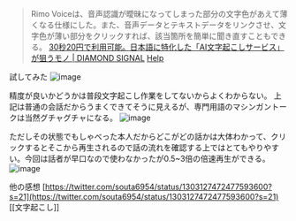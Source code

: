 
> Rimo Voiceは、音声認識が曖昧になってしまった部分の文字色があえて薄くなる仕様にした。また、音声データとテキストデータをリンクさせ、文字色が薄い部分をクリックすれば、該当箇所を簡単に聞き直すこともできる。
[30秒20円で利用可能。日本語に特化した「AI文字起こしサービス」が狙うモノ | DIAMOND SIGNAL](https://signal.diamond.jp/articles/-/252?fbclid=IwAR2ZEiIW_B3l8pfZYLypYdk88rsHqgr7YUL9pdMp-WTLy82wuPp9d9loB94)
[Help](https://help.rimo.app/)

試してみた
![image](https://gyazo.com/1d111a212fa819ef8b6fa560816d4ffc/thumb/1000)

精度が良いかどうかは普段文字起こし作業をしてないからよくわからない。
上記は普通の会話だからうまくできてそうに見えるが、専門用語のマシンガントークは当然グチャグチャになる。
![image](https://gyazo.com/983ea0fbea0689f7cfd448220eed551f/thumb/1000)

ただしその状態でもしゃべった本人だからどこがどの話かは大体わかって、クリックするとそこから再生されるので話の流れを確認する上ではとてもやりやすい。今回は話者が早口なので使わなかったが0.5~3倍の倍速再生ができる。
![image](https://gyazo.com/cede50aca03022b459bddcbc111260d0/thumb/1000)



他の感想
[https://twitter.com/souta6954/status/1303127472477593600?s=21](https://twitter.com/souta6954/status/1303127472477593600?s=21)
[[文字起こし]]

